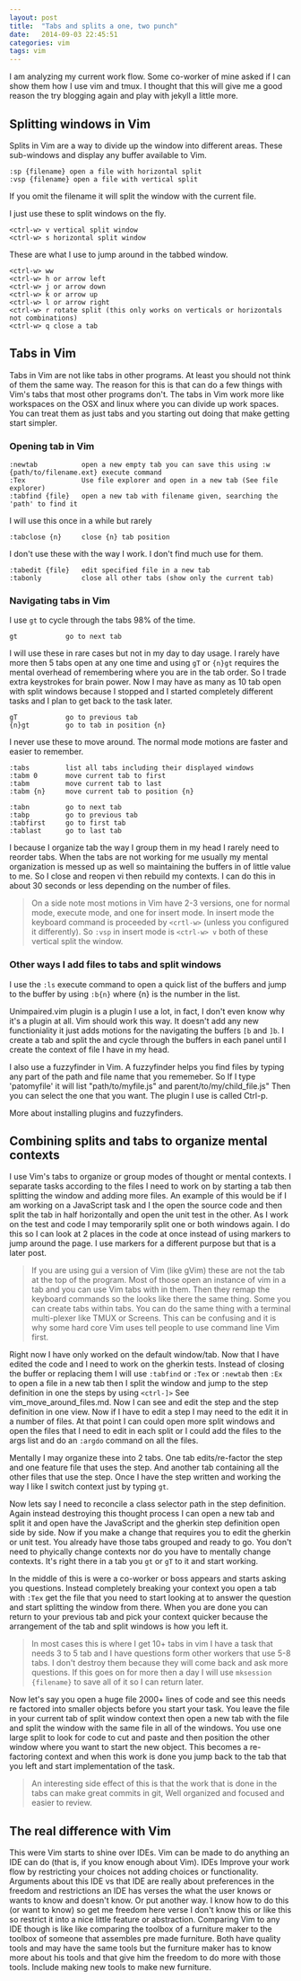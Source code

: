 ```yaml
---
layout: post
title:  "Tabs and splits a one, two punch"
date:   2014-09-03 22:45:51
categories: vim
tags: vim
---
```


I am analyzing my current work flow. Some co-worker of mine asked if I can show them how I use vim and tmux. I thought that this will give me a good reason the try blogging again and play with jekyll a little more.

<!--more-->

## Splitting windows in Vim

Splits in Vim are a way to divide up the window into different areas. These sub-windows and display any buffer available to Vim.

```
:sp {filename} open a file with horizontal split
:vsp {filename} open a file with vertical split
```

If you omit the filename it will split the window with the current file.

I just use these to split windows on the fly.

```
<ctrl-w> v vertical split window
<ctrl-w> s horizontal split window
```

These are what I use to jump around in the tabbed window.

```
<ctrl-w> ww
<ctrl-w> h or arrow left
<ctrl-w> j or arrow down
<ctrl-w> k or arrow up
<ctrl-w> l or arrow right
<ctrl-w> r rotate split (this only works on verticals or horizontals not combinations)
<ctrl-w> q close a tab

```

## Tabs in Vim
Tabs in Vim are not like tabs in other programs. At least you should not think of them the same way. The reason for this is that can do a few things with Vim's tabs that most other programs don't. The tabs in Vim work more like workspaces on the OSX and linux where you can divide up work spaces. You can treat them as just tabs and you starting out doing that make getting start simpler.

### Opening tab in Vim

```
:newtab           open a new empty tab you can save this using :w {path/to/filename.ext} execute command
:Tex              Use file explorer and open in a new tab (See file explorer)
:tabfind {file}   open a new tab with filename given, searching the 'path' to find it
```

I will use this once in a while but rarely

```
:tabclose {n}     close {n} tab position
```

I don't use these with the way I work. I don't find much use for them.

```
:tabedit {file}   edit specified file in a new tab
:tabonly          close all other tabs (show only the current tab)
```

### Navigating tabs in Vim
I use ```gt``` to cycle through the tabs 98% of the time.

```
gt            go to next tab
```

I will use these in rare cases but not in my day to day usage. I rarely have more then 5 tabs open at any one time and using ```gT``` or ```{n}gt``` requires the mental overhead of remembering where you are in the tab order. So I trade extra keystrokes for brain power. Now I may have as many as 10 tab open with split windows because I stopped and I started completely different tasks and I plan to get back to the task later.

```
gT            go to previous tab
{n}gt         go to tab in position {n}
```

I never use these to move around. The normal mode motions are faster and easier to remember.

```
:tabs         list all tabs including their displayed windows
:tabm 0       move current tab to first
:tabm         move current tab to last
:tabm {n}     move current tab to position {n}

:tabn         go to next tab
:tabp         go to previous tab
:tabfirst     go to first tab
:tablast      go to last tab
```

I because I organize tab the way I group them in my head I rarely need to reorder tabs. When the tabs are not working for me usually my mental organization is messed up as well so maintaining the buffers in of little value to me. So I close and reopen vi then rebuild my contexts. I can do this in about 30 seconds or less depending on the number of files.

> On a side note most motions in Vim have 2-3 versions, one for normal mode, execute mode, and one for insert mode. In insert mode the keyboard command is proceeded by ```<crtl-w>``` (unless you configured it differently). So ```:vsp``` in insert mode is ```<ctrl-w> v``` both of these vertical split the window.

### Other ways I add files to tabs and split windows
I use the ```:ls``` execute command to open a quick list of the buffers and jump to the buffer by using ```:b{n}``` where {n} is the number in the list.

Unimpaired.vim plugin is a plugin I use a lot, in fact, I don't even know why it's a plugin at all. Vim should work this way. It doesn't add any new functioniality it just adds motions for the navigating the buffers ```[b``` and ```]b```. I create a tab and split the and cycle through the buffers in each panel until I create the context of file I have in my head.

I also use a fuzzyfinder in Vim. A fuzzyfinder helps you find files by typing any part of the path and file name that you rememeber. So If I type 'patomyfile' it will list "path/to/myfile.js" and parent/to/my/child_file.js" Then you can select the one that you want. The plugin I use is called Ctrl-p.

More about installing plugins and fuzzyfinders.

## Combining splits and tabs to organize mental contexts
I use Vim's tabs to organize or group modes of thought or mental contexts. I separate tasks according to the files I need to work on by starting a tab then splitting the window and adding more files. An example of this would be if I am working on a JavaScript task and I the open the source code and then split the tab in half horizontally and open the unit test in the other. As I work on the test and code I may temporarily split one or both windows again. I do this so I can look at 2 places in the code at once instead of using markers to jump around the page. I use markers for a different purpose but that is a later post.

> If you are using gui a version of Vim (like gVim) these are not the tab at the top of the program. Most of those open an instance of vim in a tab and you can use Vim tabs with in them. Then they remap the keyboard commands so the looks like there the same thing. Some you can create tabs within tabs. You can do the same thing with a terminal multi-plexer like TMUX or Screens. This can be confusing and it is why some hard core Vim uses tell people to use command line Vim first.

Right now I have only worked on the default window/tab. Now that I have edited the code and I need to work on the gherkin tests. Instead of closing the buffer or replacing them I will use ```:tabfind``` or ```:Tex``` or ```:newtab``` then ```:Ex``` to open a file in a new tab then I split the window and jump to the step definition in one the steps by using ```<ctrl-]>``` See vim_move_around_files.md. Now I can see and edit the step and the step definition in one view. Now if I have to edit a step I may need to the edit it in a number of files. At that point I can could open more split windows and open the files that I need to edit in each split or I could add the files to the args list and do an ```:argdo``` command on all the files.

Mentally I may organize these into 2 tabs. One tab edits/re-factor the step and one feature file that uses the step. And another tab containing all the other files that use the step. Once I have the step written and working the way I like I switch context just by typing ```gt```.

Now lets say I need to reconcile a class selector path in the step definition. Again instead destroying this thought process I can open a new tab and split it and open have the JavaScript and the gherkin step definition open side by side. Now if you make a change that requires you to edit the gherkin or unit test. You already have those tabs grouped and ready to go. You don't need to phyically change contexts nor do you have to mentally change contexts. It's right there in a tab you ```gt``` or ```gT``` to it and start working.

In the middle of this is were a co-worker or boss appears and starts asking you questions. Instead completely breaking your context you open a tab with ```:Tex``` get the file that you need to start looking at to answer the question and start splitting the window from there. When you are done you can return to your previous tab and pick your context quicker because the arrangement of the tab and split windows is how you left it.

>In most cases this is where I get 10+ tabs in vim I have a task that needs 3 to 5 tab and I have questions form other workers that use 5-8 tabs. I don't destroy them because they will come back and ask more questions. If this goes on for more then a day I will use ```mksession {filename}``` to save all of it so I can return later.

Now let's say you open a huge file 2000+ lines of code and see this needs re factored into smaller objects before you start your task. You leave the file in your current tab of split window context then open a new tab with the file and split the window with the same file in all of the windows. You use one large split to look for code to cut and paste and then position the other window where you want to start the new object. This becomes a re-factoring context and when this work is done you jump back to the tab that you left and start implementation of the task.

>An interesting side effect of this is that the work that is done in the tabs can make great commits in git, Well organized and focused and easier to review.

## The real difference with Vim
This were Vim starts to shine over IDEs. Vim can be made to do anything an IDE can do (that is, if you know enough about Vim). IDEs Improve your work flow by restricting your choices not adding choices or functionality. Arguments about this IDE vs that IDE are really about preferences in the freedom and restrictions an IDE has verses the what the user knows or wants to know and doesn't know. Or put another way. I know how to do this (or want to know) so get me freedom here verse I don't know this or like this so restrict it into a nice little feature or abstraction. Comparing Vim to any IDE though is like like comparing the toolbox of a furniture maker to the toolbox of someone that assembles pre made furniture. Both have quality tools and may have the same tools but the furniture maker has to know more about his tools and that give him the freedom to do more with those tools. Include making new tools to make new furniture.
